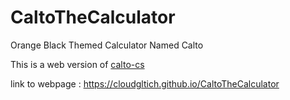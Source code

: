 # CaltoTheCalculator
Orange Black Themed Calculator Named Calto

This is a web version of <a href="https://github.com/CloudGlitch/calto-cs">calto-cs</a>

link to webpage : https://cloudgltich.github.io/CaltoTheCalculator
